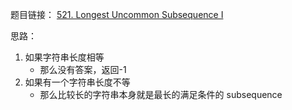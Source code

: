 题目链接： [521. Longest Uncommon Subsequence I](https://leetcode.com/problems/longest-uncommon-subsequence-i/)

思路：
1. 如果字符串长度相等
    - 那么没有答案，返回-1
2. 如果有一个字符串长度不等
    - 那么比较长的字符串本身就是最长的满足条件的 subsequence